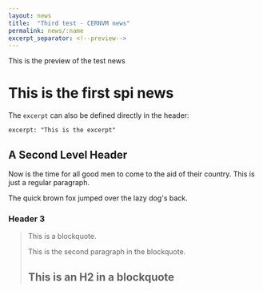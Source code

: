 ```yaml
---
layout: news
title:  "Third test - CERNVM news"
permalink: news/:name
excerpt_separator: <!--preview-->
---
```


This is the preview of the test news

<!--preview-->

This is the first spi news
====================

The `excerpt` can also be defined directly in the header:

```
excerpt: "This is the excerpt"
```

A Second Level Header
---------------------

Now is the time for all good men to come to
the aid of their country. This is just a
regular paragraph.

The quick brown fox jumped over the lazy
dog's back.

### Header 3

> This is a blockquote.
>
> This is the second paragraph in the blockquote.
>
> ## This is an H2 in a blockquote
